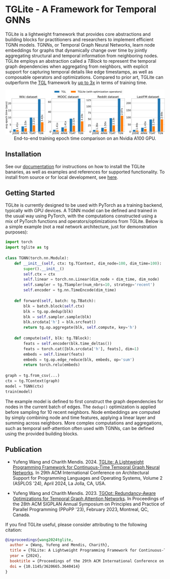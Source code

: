 # TGLite - A Framework for Temporal GNNs

TGLite is a lightweight framework that provides core abstractions and building blocks for practitioners and researchers to implement efficient TGNN models. TGNNs, or Temporal Graph Neural Networks, learn node embeddings for graphs that dynamically change over time by jointly aggregating structural and temporal information from neighboring nodes. TGLite employs an abstraction called a _TBlock_ to represent the temporal graph dependencies when aggregating from neighbors, with explicit support for capturing temporal details like edge timestamps, as well as composable operators and optimizations. Compared to prior art, TGLite can outperform the [TGL][tgl] framework by [up to 3x](#publication) in terms of training time.

<div align="center">
  <img src="docs/source/img/train.png">
  End-to-end training epoch time comparison on an Nvidia A100 GPU.
</div>

[tgl]: https://github.com/amazon-science/tgl

## Installation

See our [documentation][docs] for instructions on how to install the TGLite banaries, as well as examples and references for supported functionality. To install from source or for local development, see [here](docs/install/from_source.md).

[docs]: https://github.com/ADAPT-uiuc/tglite

## Getting Started

TGLite is currently designed to be used with PyTorch as a training backend, typically with GPU devices. A TGNN model can be defined and trained in the usual way using PyTorch, with the computations constructed using a mix of PyTorch functions and operators/optimizations from TGLite. Below is a simple example (not a real network architecture, just for demonstration purposes):

```python
import torch
import tglite as tg

class TGNN(torch.nn.Module):
    def __init__(self, ctx: tg.TContext, dim_node=100, dim_time=100):
        super().__init__()
        self.ctx = ctx
        self.linear = torch.nn.Linear(dim_node + dim_time, dim_node)
        self.sampler = tg.TSampler(num_nbrs=10, strategy='recent')
        self.encoder = tg.nn.TimeEncode(dim_time)

    def forward(self, batch: tg.TBatch):
        blk = batch.block(self.ctx)
        blk = tg.op.dedup(blk)
        blk = self.sampler.sample(blk)
        blk.srcdata['h'] = blk.srcfeat()
        return tg.op.aggregate(blk, self.compute, key='h')

    def compute(self, blk: tg.TBlock):
        feats = self.encoder(blk.time_deltas())
        feats = torch.cat([blk.srcdata['h'], feats], dim=1)
        embeds = self.linear(feats)
        embeds = tg.op.edge_reduce(blk, embeds, op='sum')
        return torch.relu(embeds)

graph = tg.from_csv(...)
ctx = tg.TContext(graph)
model = TGNN(ctx)
train(model)
```

The example model is defined to first construct the graph dependencies for nodes in the current batch of edges. The `dedup()` optimization is applied before sampling for 10 recent neighbors. Node embeddings are computed by simply combining node and time features, applying a linear layer and summing across neighbors. More complex computations and aggregations, such as temporal self-attention often used with TGNNs, can be defined using the provided building blocks.

## Publication

* Yufeng Wang and Charith Mendis. 2024. [TGLite: A Lightweight Programming Framework for Continuous-Time Temporal Graph Neural Networks][tglite-paper]. In 29th ACM International Conference on Architectural Support for Programming Languages and Operating Systems, Volume 2 (ASPLOS '24), April 2024, La Jolla, CA, USA.

* Yufeng Wang and Charith Mendis. 2023. [TGOpt: Redundancy-Aware Optimizations for Temporal Graph Attention Networks][tgopt-paper]. In Proceedings of the 28th ACM SIGPLAN Annual Symposium on Principles and Practice of Parallel Programming (PPoPP '23), February 2023, Montreal, QC, Canada.

If you find TGLite useful, please consider attributing to the following citation:

```bibtex
@inproceedings{wang2024tglite,
  author = {Wang, Yufeng and Mendis, Charith},
  title = {TGLite: A Lightweight Programming Framework for Continuous-Time Temporal Graph Neural Networks},
  year = {2024},
  booktitle = {Proceedings of the 29th ACM International Conference on Architectural Support for Programming Languages and Operating Systems, Volume 2},
  doi = {10.1145/3620665.3640414}
}
```

[tglite-paper]: https://doi.org/10.1145/3620665.3640414
[tgopt-paper]: https://doi.org/10.1145/3572848.3577490

